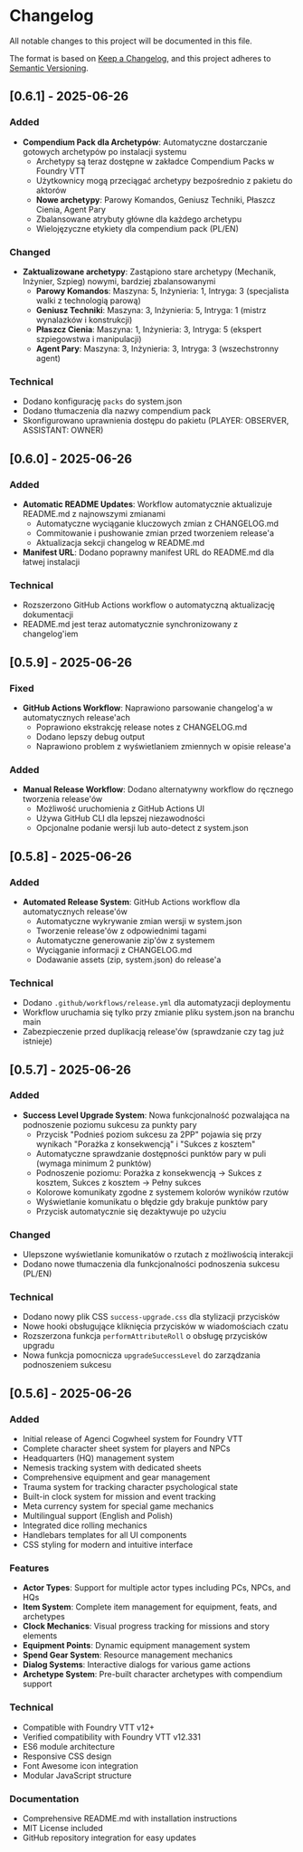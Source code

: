 # Changelog

All notable changes to this project will be documented in this file.

The format is based on [Keep a Changelog](https://keepachangelog.com/en/1.0.0/),
and this project adheres to [Semantic Versioning](https://semver.org/spec/v2.0.0.html).

## [0.6.1] - 2025-06-26

### Added
- **Compendium Pack dla Archetypów**: Automatyczne dostarczanie gotowych archetypów po instalacji systemu
  - Archetypy są teraz dostępne w zakładce Compendium Packs w Foundry VTT
  - Użytkownicy mogą przeciągać archetypy bezpośrednio z pakietu do aktorów
  - **Nowe archetypy**: Parowy Komandos, Geniusz Techniki, Płaszcz Cienia, Agent Pary
  - Zbalansowane atrybuty główne dla każdego archetypu
  - Wielojęzyczne etykiety dla compendium pack (PL/EN)

### Changed
- **Zaktualizowane archetypy**: Zastąpiono stare archetypy (Mechanik, Inżynier, Szpieg) nowymi, bardziej zbalansowanymi
  - **Parowy Komandos**: Maszyna: 5, Inżynieria: 1, Intryga: 3 (specjalista walki z technologią parową)
  - **Geniusz Techniki**: Maszyna: 3, Inżynieria: 5, Intryga: 1 (mistrz wynalazków i konstrukcji)
  - **Płaszcz Cienia**: Maszyna: 1, Inżynieria: 3, Intryga: 5 (ekspert szpiegowstwa i manipulacji)
  - **Agent Pary**: Maszyna: 3, Inżynieria: 3, Intryga: 3 (wszechstronny agent)

### Technical
- Dodano konfigurację `packs` do system.json
- Dodano tłumaczenia dla nazwy compendium pack
- Skonfigurowano uprawnienia dostępu do pakietu (PLAYER: OBSERVER, ASSISTANT: OWNER)

## [0.6.0] - 2025-06-26

### Added
- **Automatic README Updates**: Workflow automatycznie aktualizuje README.md z najnowszymi zmianami
  - Automatyczne wyciąganie kluczowych zmian z CHANGELOG.md
  - Commitowanie i pushowanie zmian przed tworzeniem release'a
  - Aktualizacja sekcji changelog w README.md
- **Manifest URL**: Dodano poprawny manifest URL do README.md dla łatwej instalacji

### Technical
- Rozszerzono GitHub Actions workflow o automatyczną aktualizację dokumentacji
- README.md jest teraz automatycznie synchronizowany z changelog'iem

## [0.5.9] - 2025-06-26

### Fixed
- **GitHub Actions Workflow**: Naprawiono parsowanie changelog'a w automatycznych release'ach
  - Poprawiono ekstrakcję release notes z CHANGELOG.md
  - Dodano lepszy debug output
  - Naprawiono problem z wyświetlaniem zmiennych w opisie release'a

### Added
- **Manual Release Workflow**: Dodano alternatywny workflow do ręcznego tworzenia release'ów
  - Możliwość uruchomienia z GitHub Actions UI
  - Używa GitHub CLI dla lepszej niezawodności
  - Opcjonalne podanie wersji lub auto-detect z system.json

## [0.5.8] - 2025-06-26

### Added
- **Automated Release System**: GitHub Actions workflow dla automatycznych release'ów
  - Automatyczne wykrywanie zmian wersji w system.json
  - Tworzenie release'ów z odpowiednimi tagami
  - Automatyczne generowanie zip'ów z systemem
  - Wyciąganie informacji z CHANGELOG.md
  - Dodawanie assets (zip, system.json) do release'a

### Technical
- Dodano `.github/workflows/release.yml` dla automatyzacji deploymentu
- Workflow uruchamia się tylko przy zmianie pliku system.json na branchu main
- Zabezpieczenie przed duplikacją release'ów (sprawdzanie czy tag już istnieje)

## [0.5.7] - 2025-06-26

### Added
- **Success Level Upgrade System**: Nowa funkcjonalność pozwalająca na podnoszenie poziomu sukcesu za punkty pary
  - Przycisk "Podnieś poziom sukcesu za 2PP" pojawia się przy wynikach "Porażka z konsekwencją" i "Sukces z kosztem"
  - Automatyczne sprawdzanie dostępności punktów pary w puli (wymaga minimum 2 punktów)
  - Podnoszenie poziomu: Porażka z konsekwencją → Sukces z kosztem, Sukces z kosztem → Pełny sukces
  - Kolorowe komunikaty zgodne z systemem kolorów wyników rzutów
  - Wyświetlanie komunikatu o błędzie gdy brakuje punktów pary
  - Przycisk automatycznie się dezaktywuje po użyciu

### Changed
- Ulepszone wyświetlanie komunikatów o rzutach z możliwością interakcji
- Dodano nowe tłumaczenia dla funkcjonalności podnoszenia sukcesu (PL/EN)

### Technical
- Dodano nowy plik CSS `success-upgrade.css` dla stylizacji przycisków
- Nowe hooki obsługujące kliknięcia przycisków w wiadomościach czatu
- Rozszerzona funkcja `performAttributeRoll` o obsługę przycisków upgradu
- Nowa funkcja pomocnicza `upgradeSuccessLevel` do zarządzania podnoszeniem sukcesu

## [0.5.6] - 2025-06-26

### Added
- Initial release of Agenci Cogwheel system for Foundry VTT
- Complete character sheet system for players and NPCs
- Headquarters (HQ) management system
- Nemesis tracking system with dedicated sheets
- Comprehensive equipment and gear management
- Trauma system for tracking character psychological state
- Built-in clock system for mission and event tracking
- Meta currency system for special game mechanics
- Multilingual support (English and Polish)
- Integrated dice rolling mechanics
- Handlebars templates for all UI components
- CSS styling for modern and intuitive interface

### Features
- **Actor Types**: Support for multiple actor types including PCs, NPCs, and HQs
- **Item System**: Complete item management for equipment, feats, and archetypes
- **Clock Mechanics**: Visual progress tracking for missions and story elements
- **Equipment Points**: Dynamic equipment management system
- **Spend Gear System**: Resource management mechanics
- **Dialog Systems**: Interactive dialogs for various game actions
- **Archetype System**: Pre-built character archetypes with compendium support

### Technical
- Compatible with Foundry VTT v12+
- Verified compatibility with Foundry VTT v12.331
- ES6 module architecture
- Responsive CSS design
- Font Awesome icon integration
- Modular JavaScript structure

### Documentation
- Comprehensive README.md with installation instructions
- MIT License included
- GitHub repository integration for easy updates
